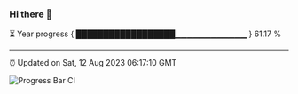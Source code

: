 ### Hi there 👋

⏳ Year progress { ██████████████████▁▁▁▁▁▁▁▁▁▁▁▁ } 61.17 %

---

⏰ Updated on Sat, 12 Aug 2023 06:17:10 GMT

![Progress Bar CI](https://github.com/liununu/liununu/workflows/Progress%20Bar%20CI/badge.svg)
